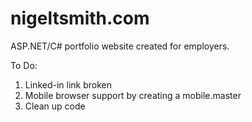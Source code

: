 # nigeltsmith.com
ASP.NET/C# portfolio website created for employers.  
  
To Do:  
1. Linked-in link broken  
2. Mobile browser support by creating a mobile.master  
3. Clean up code
